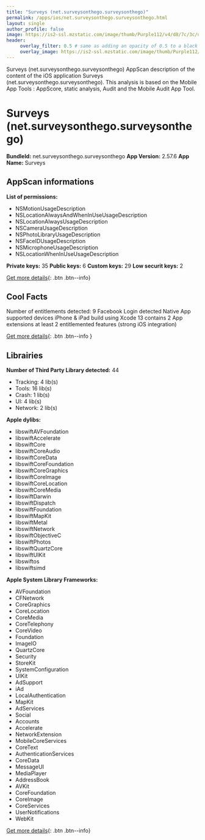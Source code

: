 ```yaml
---
title: "Surveys (net.surveysonthego.surveysonthego)"
permalink: /apps/ios/net.surveysonthego.surveysonthego.html
layout: single
author_profile: false
image: https://is2-ssl.mzstatic.com/image/thumb/Purple112/v4/d8/7c/3c/d87c3cec-128f-6ff5-e25b-8de3e290fcae/AppIcon-0-0-1x_U007emarketing-0-0-0-9-0-0-sRGB-0-0-0-GLES2_U002c0-512MB-85-220-0-0.png/512x512bb.jpg
header: 
     overlay_filter: 0.5 # same as adding an opacity of 0.5 to a black background
     overlay_image: https://is2-ssl.mzstatic.com/image/thumb/Purple112/v4/d8/7c/3c/d87c3cec-128f-6ff5-e25b-8de3e290fcae/AppIcon-0-0-1x_U007emarketing-0-0-0-9-0-0-sRGB-0-0-0-GLES2_U002c0-512MB-85-220-0-0.png/512x512bb.jpg
---
```

Surveys (net.surveysonthego.surveysonthego) AppScan description of the content of the iOS application Surveys (net.surveysonthego.surveysonthego). This analysis is based on the Mobile App Tools : AppScore, static analysis, Audit and the Mobile Audit App Tool.

# Surveys (net.surveysonthego.surveysonthego)

**BundleId:** net.surveysonthego.surveysonthego
**App Version:** 2.57.6
**App Name:** Surveys


## AppScan informations 

**List of permissions:** 
- NSMotionUsageDescription
- NSLocationAlwaysAndWhenInUseUsageDescription
- NSLocationAlwaysUsageDescription
- NSCameraUsageDescription
- NSPhotoLibraryUsageDescription
- NSFaceIDUsageDescription
- NSMicrophoneUsageDescription
- NSLocationWhenInUseUsageDescription
  
  
**Private keys:** 35
**Public keys:** 6
**Custom keys:** 29
**Low securit keys:** 2
  
[Get more details](/pricing.html){: .btn .btn--info}

## Cool Facts

Number of entitlements detected: 9
Facebook Login detected
Native App
supported devices iPhone & iPad
build using Xcode 13
contains 2 App extensions
at least 2 entitlemented features (strong iOS integration)
  
[Get more details](/pricing.html){: .btn .btn--info }

## Librairies 
**Number of Third Party Library detected:** 44
- Tracking: 4 lib(s)
- Tools: 16 lib(s)
- Crash: 1 lib(s)
- UI: 4 lib(s)
- Network: 2 lib(s)


**Apple dylibs:**
- libswiftAVFoundation
- libswiftAccelerate
- libswiftCore
- libswiftCoreAudio
- libswiftCoreData
- libswiftCoreFoundation
- libswiftCoreGraphics
- libswiftCoreImage
- libswiftCoreLocation
- libswiftCoreMedia
- libswiftDarwin
- libswiftDispatch
- libswiftFoundation
- libswiftMapKit
- libswiftMetal
- libswiftNetwork
- libswiftObjectiveC
- libswiftPhotos
- libswiftQuartzCore
- libswiftUIKit
- libswiftos
- libswiftsimd


**Apple System Library Frameworks:**
- AVFoundation
- CFNetwork
- CoreGraphics
- CoreLocation
- CoreMedia
- CoreTelephony
- CoreVideo
- Foundation
- ImageIO
- QuartzCore
- Security
- StoreKit
- SystemConfiguration
- UIKit
- AdSupport
- iAd
- LocalAuthentication
- MapKit
- AdServices
- Social
- Accounts
- Accelerate
- NetworkExtension
- MobileCoreServices
- CoreText
- AuthenticationServices
- CoreData
- MessageUI
- MediaPlayer
- AddressBook
- AVKit
- CoreFoundation
- CoreImage
- CoreServices
- UserNotifications
- WebKit


  
[Get more details](/pricing.html){: .btn .btn--info}

